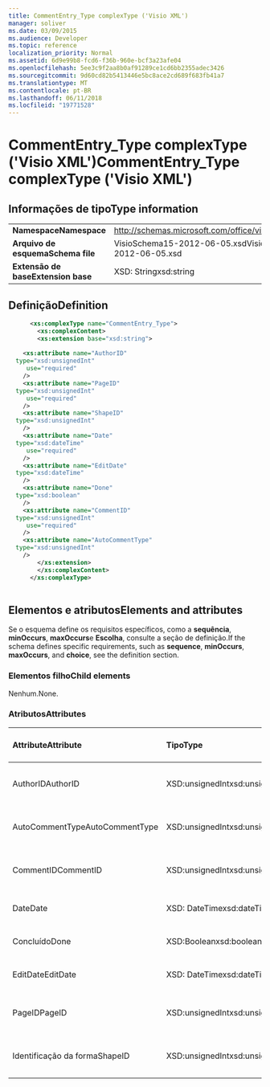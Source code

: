 ```yaml
---
title: CommentEntry_Type complexType ('Visio XML')
manager: soliver
ms.date: 03/09/2015
ms.audience: Developer
ms.topic: reference
localization_priority: Normal
ms.assetid: 6d9e99b8-fcd6-f36b-960e-bcf3a23afe04
ms.openlocfilehash: 5ee3c9f2aa8b0af91289ce1cd6bb2355adec3426
ms.sourcegitcommit: 9d60cd82b5413446e5bc8ace2cd689f683fb41a7
ms.translationtype: MT
ms.contentlocale: pt-BR
ms.lasthandoff: 06/11/2018
ms.locfileid: "19771528"
---
```

# <a name="commententrytype-complextype-visio-xml"></a><span data-ttu-id="5bf16-102">CommentEntry_Type complexType ('Visio XML')</span><span class="sxs-lookup"><span data-stu-id="5bf16-102">CommentEntry_Type complexType ('Visio XML')</span></span>

## <a name="type-information"></a><span data-ttu-id="5bf16-103">Informações de tipo</span><span class="sxs-lookup"><span data-stu-id="5bf16-103">Type information</span></span>

|||
|:-----|:-----|
|<span data-ttu-id="5bf16-104">**Namespace**</span><span class="sxs-lookup"><span data-stu-id="5bf16-104">**Namespace**</span></span> <br/> |http://schemas.microsoft.com/office/visio/2011/1/core  <br/> |
|<span data-ttu-id="5bf16-105">**Arquivo de esquema**</span><span class="sxs-lookup"><span data-stu-id="5bf16-105">**Schema file**</span></span> <br/> |<span data-ttu-id="5bf16-106">VisioSchema15-2012-06-05.xsd</span><span class="sxs-lookup"><span data-stu-id="5bf16-106">VisioSchema15-2012-06-05.xsd</span></span>  <br/> |
|<span data-ttu-id="5bf16-107">**Extensão de base**</span><span class="sxs-lookup"><span data-stu-id="5bf16-107">**Extension base**</span></span> <br/> |<span data-ttu-id="5bf16-108">XSD: String</span><span class="sxs-lookup"><span data-stu-id="5bf16-108">xsd:string</span></span>  <br/> |
   
## <a name="definition"></a><span data-ttu-id="5bf16-109">Definição</span><span class="sxs-lookup"><span data-stu-id="5bf16-109">Definition</span></span>

```XML
      <xs:complexType name="CommentEntry_Type">
        <xs:complexContent>
        <xs:extension base="xsd:string">
      
    <xs:attribute name="AuthorID"
  type="xsd:unsignedInt"
     use="required"
    />
    <xs:attribute name="PageID"
  type="xsd:unsignedInt"
     use="required"
    />
    <xs:attribute name="ShapeID"
  type="xsd:unsignedInt"
    />
    <xs:attribute name="Date"
  type="xsd:dateTime"
     use="required"
    />
    <xs:attribute name="EditDate"
  type="xsd:dateTime"
    />
    <xs:attribute name="Done"
  type="xsd:boolean"
    />
    <xs:attribute name="CommentID"
  type="xsd:unsignedInt"
     use="required"
    />
    <xs:attribute name="AutoCommentType"
  type="xsd:unsignedInt"
    />
        </xs:extension>
        </xs:complexContent>
      </xs:complexType>
      
```

## <a name="elements-and-attributes"></a><span data-ttu-id="5bf16-110">Elementos e atributos</span><span class="sxs-lookup"><span data-stu-id="5bf16-110">Elements and attributes</span></span>

<span data-ttu-id="5bf16-111">Se o esquema define os requisitos específicos, como a **sequência**, **minOccurs**, **maxOccurs**e **Escolha**, consulte a seção de definição.</span><span class="sxs-lookup"><span data-stu-id="5bf16-111">If the schema defines specific requirements, such as **sequence**, **minOccurs**, **maxOccurs**, and **choice**, see the definition section.</span></span> 
  
### <a name="child-elements"></a><span data-ttu-id="5bf16-112">Elementos filho</span><span class="sxs-lookup"><span data-stu-id="5bf16-112">Child elements</span></span>

<span data-ttu-id="5bf16-113">Nenhum.</span><span class="sxs-lookup"><span data-stu-id="5bf16-113">None.</span></span>
  
### <a name="attributes"></a><span data-ttu-id="5bf16-114">Atributos</span><span class="sxs-lookup"><span data-stu-id="5bf16-114">Attributes</span></span>

|<span data-ttu-id="5bf16-115">**Attribute**</span><span class="sxs-lookup"><span data-stu-id="5bf16-115">**Attribute**</span></span>|<span data-ttu-id="5bf16-116">**Tipo**</span><span class="sxs-lookup"><span data-stu-id="5bf16-116">**Type**</span></span>|<span data-ttu-id="5bf16-117">**Obrigatório**</span><span class="sxs-lookup"><span data-stu-id="5bf16-117">**Required**</span></span>|<span data-ttu-id="5bf16-118">**Descrição**</span><span class="sxs-lookup"><span data-stu-id="5bf16-118">**Description**</span></span>|<span data-ttu-id="5bf16-119">**Valores possíveis**</span><span class="sxs-lookup"><span data-stu-id="5bf16-119">**Possible values**</span></span>|
|:-----|:-----|:-----|:-----|:-----|
|<span data-ttu-id="5bf16-120">AuthorID</span><span class="sxs-lookup"><span data-stu-id="5bf16-120">AuthorID</span></span>  <br/> |<span data-ttu-id="5bf16-121">XSD:unsignedInt</span><span class="sxs-lookup"><span data-stu-id="5bf16-121">xsd:unsignedInt</span></span>  <br/> |<span data-ttu-id="5bf16-122">obrigatório</span><span class="sxs-lookup"><span data-stu-id="5bf16-122">required</span></span>  <br/> ||<span data-ttu-id="5bf16-123">Valores do tipo xsd:unsignedInt.</span><span class="sxs-lookup"><span data-stu-id="5bf16-123">Values of the xsd:unsignedInt type.</span></span>  <br/> |
|<span data-ttu-id="5bf16-124">AutoCommentType</span><span class="sxs-lookup"><span data-stu-id="5bf16-124">AutoCommentType</span></span>  <br/> |<span data-ttu-id="5bf16-125">XSD:unsignedInt</span><span class="sxs-lookup"><span data-stu-id="5bf16-125">xsd:unsignedInt</span></span>  <br/> |<span data-ttu-id="5bf16-126">opcional</span><span class="sxs-lookup"><span data-stu-id="5bf16-126">optional</span></span>  <br/> ||<span data-ttu-id="5bf16-127">Valores do tipo xsd:unsignedInt.</span><span class="sxs-lookup"><span data-stu-id="5bf16-127">Values of the xsd:unsignedInt type.</span></span>  <br/> |
|<span data-ttu-id="5bf16-128">CommentID</span><span class="sxs-lookup"><span data-stu-id="5bf16-128">CommentID</span></span>  <br/> |<span data-ttu-id="5bf16-129">XSD:unsignedInt</span><span class="sxs-lookup"><span data-stu-id="5bf16-129">xsd:unsignedInt</span></span>  <br/> |<span data-ttu-id="5bf16-130">obrigatório</span><span class="sxs-lookup"><span data-stu-id="5bf16-130">required</span></span>  <br/> ||<span data-ttu-id="5bf16-131">Valores do tipo xsd:unsignedInt.</span><span class="sxs-lookup"><span data-stu-id="5bf16-131">Values of the xsd:unsignedInt type.</span></span>  <br/> |
|<span data-ttu-id="5bf16-132">Date</span><span class="sxs-lookup"><span data-stu-id="5bf16-132">Date</span></span>  <br/> |<span data-ttu-id="5bf16-133">XSD: DateTime</span><span class="sxs-lookup"><span data-stu-id="5bf16-133">xsd:dateTime</span></span>  <br/> |<span data-ttu-id="5bf16-134">obrigatório</span><span class="sxs-lookup"><span data-stu-id="5bf16-134">required</span></span>  <br/> ||<span data-ttu-id="5bf16-135">Valores do tipo xsd: DateTime.</span><span class="sxs-lookup"><span data-stu-id="5bf16-135">Values of the xsd:dateTime type.</span></span>  <br/> |
|<span data-ttu-id="5bf16-136">Concluído</span><span class="sxs-lookup"><span data-stu-id="5bf16-136">Done</span></span>  <br/> |<span data-ttu-id="5bf16-137">XSD:Boolean</span><span class="sxs-lookup"><span data-stu-id="5bf16-137">xsd:boolean</span></span>  <br/> |<span data-ttu-id="5bf16-138">opcional</span><span class="sxs-lookup"><span data-stu-id="5bf16-138">optional</span></span>  <br/> ||<span data-ttu-id="5bf16-139">Valores do tipo xsd:boolean.</span><span class="sxs-lookup"><span data-stu-id="5bf16-139">Values of the xsd:boolean type.</span></span>  <br/> |
|<span data-ttu-id="5bf16-140">EditDate</span><span class="sxs-lookup"><span data-stu-id="5bf16-140">EditDate</span></span>  <br/> |<span data-ttu-id="5bf16-141">XSD: DateTime</span><span class="sxs-lookup"><span data-stu-id="5bf16-141">xsd:dateTime</span></span>  <br/> |<span data-ttu-id="5bf16-142">opcional</span><span class="sxs-lookup"><span data-stu-id="5bf16-142">optional</span></span>  <br/> ||<span data-ttu-id="5bf16-143">Valores do tipo xsd: DateTime.</span><span class="sxs-lookup"><span data-stu-id="5bf16-143">Values of the xsd:dateTime type.</span></span>  <br/> |
|<span data-ttu-id="5bf16-144">PageID</span><span class="sxs-lookup"><span data-stu-id="5bf16-144">PageID</span></span>  <br/> |<span data-ttu-id="5bf16-145">XSD:unsignedInt</span><span class="sxs-lookup"><span data-stu-id="5bf16-145">xsd:unsignedInt</span></span>  <br/> |<span data-ttu-id="5bf16-146">obrigatório</span><span class="sxs-lookup"><span data-stu-id="5bf16-146">required</span></span>  <br/> ||<span data-ttu-id="5bf16-147">Valores do tipo xsd:unsignedInt.</span><span class="sxs-lookup"><span data-stu-id="5bf16-147">Values of the xsd:unsignedInt type.</span></span>  <br/> |
|<span data-ttu-id="5bf16-148">Identificação da forma</span><span class="sxs-lookup"><span data-stu-id="5bf16-148">ShapeID</span></span>  <br/> |<span data-ttu-id="5bf16-149">XSD:unsignedInt</span><span class="sxs-lookup"><span data-stu-id="5bf16-149">xsd:unsignedInt</span></span>  <br/> |<span data-ttu-id="5bf16-150">opcional</span><span class="sxs-lookup"><span data-stu-id="5bf16-150">optional</span></span>  <br/> ||<span data-ttu-id="5bf16-151">Valores do tipo xsd:unsignedInt.</span><span class="sxs-lookup"><span data-stu-id="5bf16-151">Values of the xsd:unsignedInt type.</span></span>  <br/> |
   

